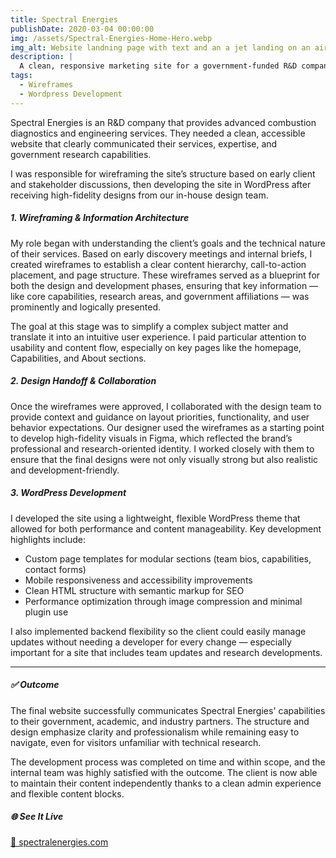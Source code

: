 ```yaml
---
title: Spectral Energies
publishDate: 2020-03-04 00:00:00
img: /assets/Spectral-Energies-Home-Hero.webp
img_alt: Website landning page with text and an a jet landing on an aircraft carrier
description: |
  A clean, responsive marketing site for a government-funded R&D company specializing in combustion diagnostics and engineering services.
tags:
  - Wireframes
  - Wordpress Development
---
```


Spectral Energies is an R&D company that provides advanced combustion diagnostics and engineering services. They needed a clean, accessible website that clearly communicated their services, expertise, and government research capabilities.

I was responsible for wireframing the site’s structure based on early client and stakeholder discussions, then developing the site in WordPress after receiving high-fidelity designs from our in-house design team.

##### 1. Wireframing & Information Architecture

My role began with understanding the client’s goals and the technical nature of their services. Based on early discovery meetings and internal briefs, I created wireframes to establish a clear content hierarchy, call-to-action placement, and page structure. These wireframes served as a blueprint for both the design and development phases, ensuring that key information — like core capabilities, research areas, and government affiliations — was prominently and logically presented.

The goal at this stage was to simplify a complex subject matter and translate it into an intuitive user experience. I paid particular attention to usability and content flow, especially on key pages like the homepage, Capabilities, and About sections.

##### 2. Design Handoff & Collaboration

Once the wireframes were approved, I collaborated with the design team to provide context and guidance on layout priorities, functionality, and user behavior expectations. Our designer used the wireframes as a starting point to develop high-fidelity visuals in Figma, which reflected the brand’s professional and research-oriented identity. I worked closely with them to ensure that the final designs were not only visually strong but also realistic and development-friendly.

##### 3. WordPress Development

I developed the site using a lightweight, flexible WordPress theme that allowed for both performance and content manageability. Key development highlights include:

- Custom page templates for modular sections (team bios, capabilities, contact forms)
- Mobile responsiveness and accessibility improvements
- Clean HTML structure with semantic markup for SEO
- Performance optimization through image compression and minimal plugin use

I also implemented backend flexibility so the client could easily manage updates without needing a developer for every change — especially important for a site that includes team updates and research developments.

---

##### ✅ Outcome

The final website successfully communicates Spectral Energies' capabilities to their government, academic, and industry partners. The structure and design emphasize clarity and professionalism while remaining easy to navigate, even for visitors unfamiliar with technical research.

The development process was completed on time and within scope, and the internal team was highly satisfied with the outcome. The client is now able to maintain their content independently thanks to a clean admin experience and flexible content blocks.

##### 🌐 See It Live

[🔗 spectralenergies.com](https://spectralenergies.com)
